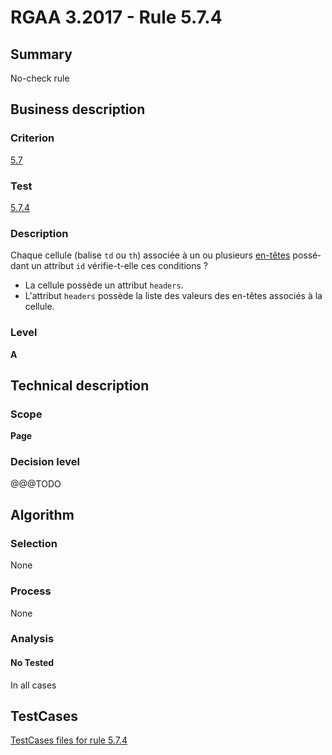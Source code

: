 # RGAA 3.2017 - Rule 5.7.4

## Summary
No-check rule


## Business description

### Criterion
[5.7](http://references.modernisation.gouv.fr/rgaa-accessibilite/criteres.html#crit-5-7)

### Test
[5.7.4](http://references.modernisation.gouv.fr/rgaa-accessibilite/criteres.html#test-5-7-4)

### Description
<div lang="fr">Chaque cellule (balise <code lang="en">td</code> ou <code lang="en">th</code>) associ&#xE9;e &#xE0; un ou plusieurs <a href="http://references.modernisation.gouv.fr/rgaa-accessibilite/glossaire.html#entte-de-colonne-ou-de-ligne">en-t&#xEA;tes</a> poss&#xE9;dant un attribut <code lang="en">id</code> v&#xE9;rifie-t-elle ces conditions&nbsp;? <ul><li>La cellule poss&#xE8;de un attribut <code lang="en">headers</code>.</li> <li>L'attribut <code lang="en">headers</code> poss&#xE8;de la liste des valeurs des en-t&#xEA;tes associ&#xE9;s &#xE0; la cellule.</li> </ul></div>

### Level
**A**


## Technical description

### Scope
**Page**

### Decision level
@@@TODO


## Algorithm

### Selection
None

### Process
None

### Analysis

#### No Tested
In all cases


##  TestCases

[TestCases files for rule 5.7.4](https://github.com/Asqatasun/Asqatasun/tree/develop/rules/rules-rgaa3.2017/src/test/resources/testcases/rgaa32017/Rgaa32017Rule050704/)


